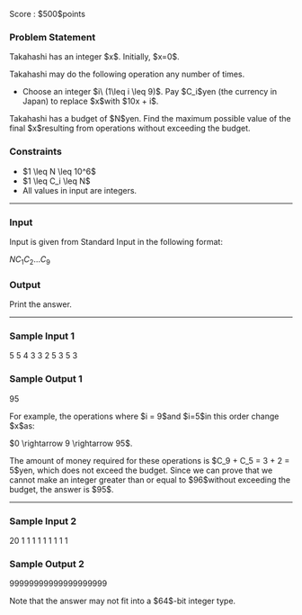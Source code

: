 
<div>

<span>

<span>

<p>
Score : $500$points
</p>

<div>

<section>

### **Problem Statement**

<p>
Takahashi has an integer $x$.  Initially, $x=0$.
</p>

<p>
Takahashi may do the following operation any number of times.
</p>

<ul>

<li>
Choose an integer $i\ (1\leq i \leq 9)$.  Pay $C_i$yen (the currency in Japan) to replace $x$with $10x + i$.
</li>

</ul>

<p>
Takahashi has a budget of $N$yen.  Find the maximum possible value of the final $x$resulting from operations without exceeding the budget.
</p>

</section>

</div>

<div>

<section>

### **Constraints**

<ul>

<li>
$1 \leq N \leq 10^6$
</li>

<li>
$1 \leq C_i \leq N$
</li>

<li>
All values in input are integers.
</li>

</ul>

</section>

</div>

---

<div>

<div>

<section>

### **Input**

<p>
Input is given from Standard Input in the following format:
</p>

<div>

$N$$C_1$$C_2$$\ldots$$C_9$
</div>

</section>

</div>

<div>

<section>

### **Output**

<p>
Print the answer.
</p>

</section>

</div>

</div>

---

<div>

<section>

### **Sample Input 1**

<div>

5
5 4 3 3 2 5 3 5 3

</div>

</section>

</div>

<div>

<section>

### **Sample Output 1**

<div>

95

</div>

<p>
For example, the operations where $i = 9$and $i=5$in this order change $x$as:
</p>

<p>
$0 \rightarrow 9 \rightarrow 95$. 
</p>

<p>
The amount of money required for these operations is $C_9 + C_5 = 3 + 2 = 5$yen, which does not exceed the budget.  Since we can prove that we cannot make an integer greater than or equal to $96$without exceeding the budget, the answer is $95$.
</p>

</section>

</div>

---

<div>

<section>

### **Sample Input 2**

<div>

20
1 1 1 1 1 1 1 1 1

</div>

</section>

</div>

<div>

<section>

### **Sample Output 2**

<div>

99999999999999999999

</div>

<p>
Note that the answer may not fit into a $64$-bit integer type.
</p>

</section>

</div>

</span>

</span>

</div>
